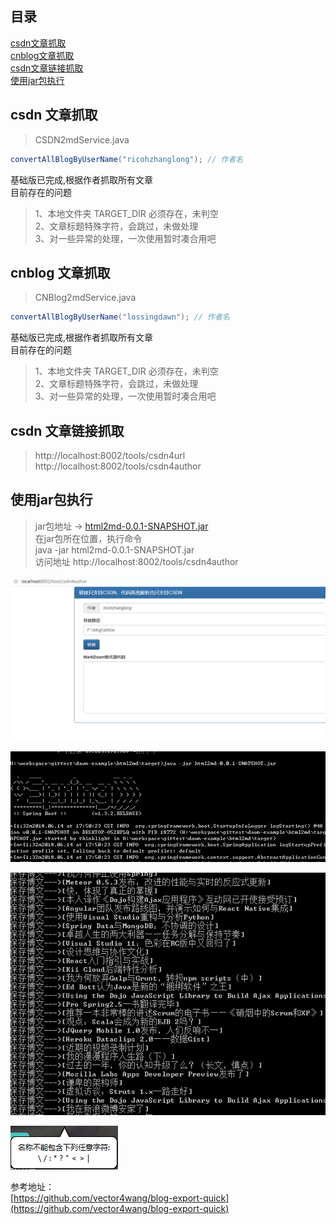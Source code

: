 ## 目录
[csdn文章抓取](#csdn文章抓取)  
[cnblog文章抓取 ](#cnblog文章抓取)  
[csdn文章链接抓取](#csdn文章链接抓取)  
[使用jar包执行](#使用jar包执行)  

<h2 id="csdn文章抓取">csdn 文章抓取</h2> 

>   CSDN2mdService.java

```java
convertAllBlogByUserName("ricohzhanglong"); // 作者名
```

基础版已完成,根据作者抓取所有文章  
目前存在的问题
> 1、本地文件夹 TARGET_DIR 必须存在，未判空    
  2、文章标题特殊字符，会跳过，未做处理   
  3、对一些异常的处理，一次使用暂时凑合用吧  



<h2 id="cnblog文章抓取 ">cnblog 文章抓取 </h2> 

> CNBlog2mdService.java  

```java
convertAllBlogByUserName("lossingdawn"); // 作者名
```

基础版已完成,根据作者抓取所有文章   
目前存在的问题
> 1、本地文件夹 TARGET_DIR 必须存在，未判空   
  2、文章标题特殊字符，会跳过，未做处理  
  3、对一些异常的处理，一次使用暂时凑合用吧



<h2 id="csdn文章链接抓取">csdn 文章链接抓取</h2>   

> http://localhost:8002/tools/csdn4url   
  http://localhost:8002/tools/csdn4author  


<h2 id="使用jar包执行">使用jar包执行</h2> 

> jar包地址  -> [html2md-0.0.1-SNAPSHOT.jar](http://pab9ul5c4.bkt.clouddn.com/html2md-0.0.1-SNAPSHOT.jar)   
       在jar包所在位置，执行命令    
  java -jar html2md-0.0.1-SNAPSHOT.jar   
       访问地址  http://localhost:8002/tools/csdn4author  
  
![导出页面.png](https://github.com/Ruffianjiang/dawn-example/blob/master/html2md/img/15289690656019.png "导出页面") 
 
![运行日志.png](https://github.com/Ruffianjiang/dawn-example/blob/master/html2md/img/1528970063.png "运行日志") 
 
![导出日志.png](https://github.com/Ruffianjiang/dawn-example/blob/master/html2md/img/1528970083.png "导出日志") 
 
![特殊字符.png](https://github.com/Ruffianjiang/dawn-example/blob/master/html2md/img/1529025363.png "特殊字符不能导出的") 
 

参考地址：  
[https://github.com/vector4wang/blog-export-quick](https://github.com/vector4wang/blog-export-quick)

